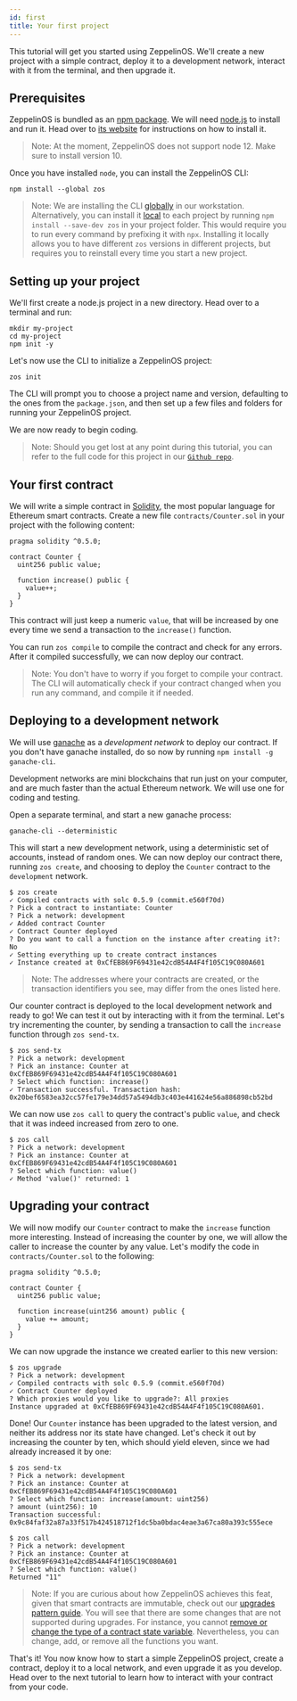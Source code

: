 ```yaml
---
id: first
title: Your first project
---
```


This tutorial will get you started using ZeppelinOS. We'll create a new project with a simple contract, deploy it to a development network, interact with it from the terminal, and then upgrade it. 

## Prerequisites

ZeppelinOS is bundled as an [npm package](https://npmjs.com/package/zos). We will need [node.js](https://nodejs.org/) to install and run it. Head over to [its website](https://nodejs.org/) for instructions on how to install it.

> Note: At the moment, ZeppelinOS does not support node 12. Make sure to install version 10.

Once you have installed `node`, you can install the ZeppelinOS CLI:

```console
npm install --global zos
```

> Note: We are installing the CLI [globally](https://docs.npmjs.com/downloading-and-installing-packages-globally) in our workstation. Alternatively, you can install it [local](https://docs.npmjs.com/downloading-and-installing-packages-locally) to each project by running `npm install --save-dev zos` in your project folder. This would require you to run every command by prefixing it with `npx`. Installing it locally allows you to have different `zos` versions in different projects, but requires you to reinstall every time you start a new project.

## Setting up your project

We'll first create a node.js project in a new directory. Head over to a terminal and run:

```console
mkdir my-project
cd my-project
npm init -y
```

Let's now use the CLI to initialize a ZeppelinOS project:

```console
zos init
```

The CLI will prompt you to choose a project name and version, defaulting to the ones from the `package.json`, and then set up a few files and folders for running your ZeppelinOS project.

We are now ready to begin coding.

> Note: Should you get lost at any point during this tutorial, you can refer to the full code for this project in our [`Github repo`](https://github.com/zeppelinos/zos/tree/v2.4.0/examples/first-project).

## Your first contract

We will write a simple contract in [Solidity](https://solidity.readthedocs.io/), the most popular language for Ethereum smart contracts. Create a new file `contracts/Counter.sol` in your project with the following content:

```solidity
pragma solidity ^0.5.0;

contract Counter {
  uint256 public value;
  
  function increase() public {
    value++;
  }
}
```

This contract will just keep a numeric `value`, that will be increased by one every time we send a transaction to the `increase()` function.

You can run `zos compile` to compile the contract and check for any errors. After it compiled successfully, we can now deploy our contract.

> Note: You don't have to worry if you forget to compile your contract. The CLI will automatically check if your contract changed when you run any command, and compile it if needed.

## Deploying to a development network

We will use [ganache](https://truffleframework.com/ganache) as a _development network_ to deploy our contract. If you don't have ganache installed, do so now by running `npm install -g ganache-cli`.

Development networks are mini blockchains that run just on your computer, and are much faster than the actual Ethereum network. We will use one for coding and testing.

Open a separate terminal, and start a new ganache process:

```console
ganache-cli --deterministic
```

This will start a new development network, using a deterministic set of accounts, instead of random ones. We can now deploy our contract there, running `zos create`, and choosing to deploy the `Counter` contract to the `development` network.

```console
$ zos create
✓ Compiled contracts with solc 0.5.9 (commit.e560f70d)
? Pick a contract to instantiate: Counter
? Pick a network: development
✓ Added contract Counter
✓ Contract Counter deployed
? Do you want to call a function on the instance after creating it?: No
✓ Setting everything up to create contract instances
✓ Instance created at 0xCfEB869F69431e42cdB54A4F4f105C19C080A601
```

> Note: The addresses where your contracts are created, or the transaction identifiers you see, may differ from the ones listed here.

Our counter contract is deployed to the local development network and ready to go! We can test it out by interacting with it from the terminal. Let's try incrementing the counter, by sending a transaction to call the `increase` function through `zos send-tx`.

```console
$ zos send-tx
? Pick a network: development
? Pick an instance: Counter at 0xCfEB869F69431e42cdB54A4F4f105C19C080A601
? Select which function: increase()
✓ Transaction successful. Transaction hash: 0x20bef6583ea32cc57fe179e34dd57a5494db3c403e441624e56a886898cb52bd
```

We can now use `zos call` to query the contract's public `value`, and check that it was indeed increased from zero to one.

```console
$ zos call
? Pick a network: development
? Pick an instance: Counter at 0xCfEB869F69431e42cdB54A4F4f105C19C080A601
? Select which function: value()
✓ Method 'value()' returned: 1
```

<!-- We could move the following to a separate tutorial -->
## Upgrading your contract

We will now modify our `Counter` contract to make the `increase` function more interesting. Instead of increasing the counter by one, we will allow the caller to increase the counter by any value. Let's modify the code in `contracts/Counter.sol` to the following:

```solidity
pragma solidity ^0.5.0;

contract Counter {
  uint256 public value;
  
  function increase(uint256 amount) public {
    value += amount;
  }
}
```

We can now upgrade the instance we created earlier to this new version:

```console
$ zos upgrade
? Pick a network: development
✓ Compiled contracts with solc 0.5.9 (commit.e560f70d)
✓ Contract Counter deployed
? Which proxies would you like to upgrade?: All proxies
Instance upgraded at 0xCfEB869F69431e42cdB54A4F4f105C19C080A601.
```

Done! Our `Counter` instance has been upgraded to the latest version, and neither its address nor its state have changed. Let's check it out by increasing the counter by ten, which should yield eleven, since we had already increased it by one:

```console
$ zos send-tx
? Pick a network: development
? Pick an instance: Counter at 0xCfEB869F69431e42cdB54A4F4f105C19C080A601
? Select which function: increase(amount: uint256)
? amount (uint256): 10
Transaction successful: 0x9c84faf32a87a33f517b424518712f1dc5ba0bdac4eae3a67ca80a393c555ece

$ zos call
? Pick a network: development
? Pick an instance: Counter at 0xCfEB869F69431e42cdB54A4F4f105C19C080A601
? Select which function: value()
Returned "11"
```

> Note: If you are curious about how ZeppelinOS achieves this feat, given that smart contracts are immutable, check out our [upgrades pattern guide](pattern). You will see that there are some changes that are not supported during upgrades. For instance, you cannot [remove or change the type of a contract state variable](https://docs.zeppelinos.org/docs/writing_contracts.html#modifying-your-contracts). Nevertheless, you can change, add, or remove all the functions you want.

That's it! You now know how to start a simple ZeppelinOS project, create a contract, deploy it to a local network, and even upgrade it as you develop. Head over to the next tutorial to learn how to interact with your contract from your code.
